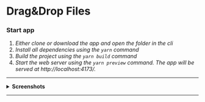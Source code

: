 # Drag&Drop Files

### **Start app**

1. _Either clone or download the app and open the folder in the cli_
2. _Install all dependencies using the `yarn` command_
3. _Build the project using the `yarn build` command_
4. _Start the web server using the `yarn preview` command. The app will be served at http://localhost:4173/._

---

 <details><summary><b>Screenshots</b></summary>    
  
<h3>Main</h3><img src="screenshots/main.png" ><hr>
<h3>Files</h3><img src="screenshots/files.png" >
</details>

---
